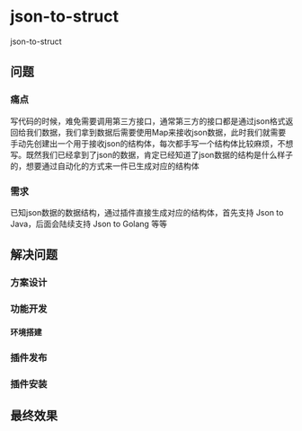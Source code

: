 # json-to-struct
json-to-struct

## 问题

### 痛点

写代码的时候，难免需要调用第三方接口，通常第三方的接口都是通过json格式返回给我们数据，我们拿到数据后需要使用Map来接收json数据，此时我们就需要手动先创建出一个用于接收json的结构体，每次都手写一个结构体比较麻烦，不想写。既然我们已经拿到了json的数据，肯定已经知道了json数据的结构是什么样子的，想要通过自动化的方式来一件已生成对应的结构体

### 需求

已知json数据的数据结构，通过插件直接生成对应的结构体，首先支持 Json to Java，后面会陆续支持 Json to Golang 等等

## 解决问题

### 方案设计

### 功能开发

#### 环境搭建

### 插件发布

### 插件安装

## 最终效果
